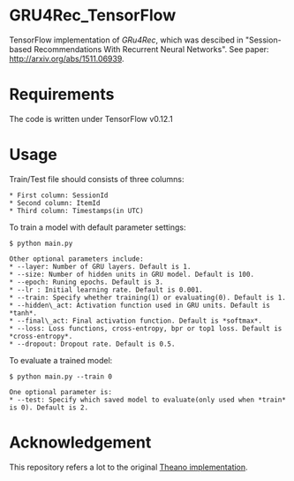 # GRU4Rec_TensorFlow
TensorFlow implementation of *GRu4Rec*, which was descibed in "Session-based Recommendations With Recurrent Neural Networks". See paper: http://arxiv.org/abs/1511.06939. 

# Requirements
The code is written under TensorFlow v0.12.1

# Usage
Train/Test file should consists of three columns:   

    * First column: SessionId  
    * Second column: ItemId  
    * Third column: Timestamps(in UTC)

To train a model with default parameter settings:

    $ python main.py    

    Other optional parameters include:   
    * --layer: Number of GRU layers. Default is 1.  
    * --size: Number of hidden units in GRU model. Default is 100.   
    * --epoch: Runing epochs. Default is 3.   
    * --lr : Initial learning rate. Default is 0.001.   
    * --train: Specify whether training(1) or evaluating(0). Default is 1.   
    * --hidden\_act: Activation function used in GRU units. Default is *tanh*.   
    * --final\_act: Final activation function. Default is *softmax*.    
    * --loss: Loss functions, cross-entropy, bpr or top1 loss. Default is *cross-entropy*.      
    * --dropout: Dropout rate. Default is 0.5.

To evaluate a trained model:

    $ python main.py --train 0
    
    One optional parameter is:    
    * --test: Specify which saved model to evaluate(only used when *train* is 0). Default is 2.

# Acknowledgement
This repository refers a lot to the original [Theano implementation](https://github.com/hidasib/GRU4Rec).
